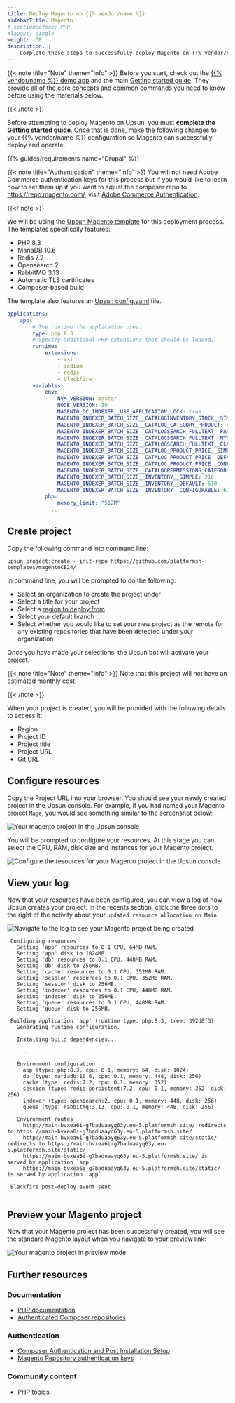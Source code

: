 ```yaml
---
title: Deploy Magento on {{% vendor/name %}}
sidebarTitle: Magento
# sectionBefore: PHP
#layout: single
weight: -58 
description: |
    Complete these steps to successfully deploy Magento on {{% vendor/name %}}.
---
```


{{< note title="Note" theme="info" >}}
Before you start, check out the [{{% vendor/name %}} demo app](https://console.upsun.com/projects/create-project) and the main [Getting started guide](/get-started/here/_index.md). They provide all of the core concepts and common commands you need to know before using the materials below.

{{< /note >}}

Before attempting to deploy Magento on Upsun, you must **complete the [Getting started guide](/get-started/here)**. Once that is done, make the following changes to your {{% vendor/name %}} configuration so Magento can successfully deploy and operate. 

{{% guides/requirements name="Drupal" %}}

{{< note title="Authentication" theme="info" >}}
You will not need Adobe Commerce authentication keys for this process but if you would like to learn how to set them up if you want to adjust the composer repo to https://repo.magento.com/, visit [Adobe Commerce Authentication](https://experienceleague.adobe.com/en/docs/commerce-on-cloud/user-guide/develop/authentication-keys).

{{</ note >}}

We will be using the [Upsun Magento template](https://github.com/platformsh-templates/magentoCE24/blob/main/README.md) for this deployment process. The templates specifically features:

- PHP 8.3
- MariaDB 10.6
- Redis 7.2
- Opensearch 2
- RabbitMQ 3.13
- Automatic TLS certificates
- Composer-based build


The template also features an [Upsun config.yaml](https://github.com/platformsh-templates/magentoCE24/blob/main/.upsun/config.yaml) file. 

```yaml {filename=".upsun/config.yaml"}
applications:
    app:
        # The runtime the application uses.
        type: php:8.3
        # Specify additional PHP extensions that should be loaded.
        runtime:
            extensions:
                - xsl
                - sodium
                - redis
                - blackfire
        variables:
            env:
                NVM_VERSION: master
                NODE_VERSION: 20
                MAGENTO_DC_INDEXER__USE_APPLICATION_LOCK: true
                MAGENTO_INDEXER_BATCH_SIZE__CATALOGINVENTORY_STOCK__SIMPLE: 200
                MAGENTO_INDEXER_BATCH_SIZE__CATALOG_CATEGORY_PRODUCT: 666
                MAGENTO_INDEXER_BATCH_SIZE__CATALOGSEARCH_FULLTEXT__PARTIAL_REINDEX: 100
                MAGENTO_INDEXER_BATCH_SIZE__CATALOGSEARCH_FULLTEXT__MYSQL_GET: 500
                MAGENTO_INDEXER_BATCH_SIZE__CATALOGSEARCH_FULLTEXT__ELASTIC_SAVE: 500
                MAGENTO_INDEXER_BATCH_SIZE__CATALOG_PRODUCT_PRICE__SIMPLE: 200
                MAGENTO_INDEXER_BATCH_SIZE__CATALOG_PRODUCT_PRICE__DEFAULT: 500
                MAGENTO_INDEXER_BATCH_SIZE__CATALOG_PRODUCT_PRICE__CONFIGURABLE: 666
                MAGENTO_INDEXER_BATCH_SIZE__CATALOGPERMISSIONS_CATEGORY: 999
                MAGENTO_INDEXER_BATCH_SIZE__INVENTORY__SIMPLE: 210
                MAGENTO_INDEXER_BATCH_SIZE__INVENTORY__DEFAULT: 510
                MAGENTO_INDEXER_BATCH_SIZE__INVENTORY__CONFIGURABLE: 616
            php:
                memory_limit: "512M"
              ...
```

## Create project

Copy the following command into command line:

`upsun project:create --init-repo https://github.com/platformsh-templates/magentoCE24/`

In command line, you will be prompted to do the following:

- Select an organization to create the project under
- Select a title for your project 
- Select a [region to deploy from](https://docs.upsun.com/development/regions.html#regions)
- Select your default branch
- Select whether you would like to set your new project as the remote for any existing repositories that have been detected under your organization

Once you have made your selections, the Upsun bot will activate your project.

{{< note title="Note" theme="info" >}}
Note that this project will not have an estimated monthly cost.

{{< /note >}}

When your project is created, you will be provided with the following details to access it:

- Region
- Project ID
- Project title
- Project URL
- Git URL 

## Configure resources

Copy the Project URL into your browser. You should see your newly created project in the Upsun console. For example, if you had named your Magento project `Mage`, you would see something similar to the screenshot below:

![Your magento project in the Upsun console](/images/guides/magento/console-mage.png) 

You will be prompted to configure your resources. At this stage you can select the CPU, RAM, disk size and instances for your Magento project. 

![Configure the resources for your Magento project in the Upsun console](/images/guides/magento/resources-mage-1.png) 

## View your log 

Now that your resources have been configured, you can view a log of how Upsun creates your project. In the recents section, click the three dots to the right of the activity about your `updated resource allocation on Main`.

![Navigate to the log to see your Magento project being created](/images/guides/magento/log-console-1.png) 

```
 Configuring resources
   Setting 'app' resources to 0.1 CPU, 64MB RAM.
   Setting 'app' disk to 1024MB.
   Setting 'db' resources to 0.1 CPU, 448MB RAM.
   Setting 'db' disk to 256MB.
   Setting 'cache' resources to 0.1 CPU, 352MB RAM.
   Setting 'session' resources to 0.1 CPU, 352MB RAM.
   Setting 'session' disk to 256MB.
   Setting 'indexer' resources to 0.1 CPU, 448MB RAM.
   Setting 'indexer' disk to 256MB.
   Setting 'queue' resources to 0.1 CPU, 448MB RAM.
   Setting 'queue' disk to 256MB.
 
 Building application 'app' (runtime type: php:8.3, tree: 392d8f3)
   Generating runtime configuration.
   
   Installing build dependencies...

    ...

   Environment configuration
     app (type: php:8.3, cpu: 0.1, memory: 64, disk: 1024)
     db (type: mariadb:10.6, cpu: 0.1, memory: 448, disk: 256)
     cache (type: redis:7.2, cpu: 0.1, memory: 352)
     session (type: redis-persistent:7.2, cpu: 0.1, memory: 352, disk: 256)
     indexer (type: opensearch:2, cpu: 0.1, memory: 448, disk: 256)
     queue (type: rabbitmq:3.13, cpu: 0.1, memory: 448, disk: 256)
 
   Environment routes
     http://main-bvxea6i-g7baduaayq63y.eu-5.platformsh.site/ redirects to https://main-bvxea6i-g7baduaayq63y.eu-5.platformsh.site/
     http://main-bvxea6i-g7baduaayq63y.eu-5.platformsh.site/static/ redirects to https://main-bvxea6i-g7baduaayq63y.eu-5.platformsh.site/static/
     https://main-bvxea6i-g7baduaayq63y.eu-5.platformsh.site/ is served by application `app`
     https://main-bvxea6i-g7baduaayq63y.eu-5.platformsh.site/static/ is served by application `app`
 
 Blackfire post-deploy event sent
 
```

## Preview your Magento project

Now that your Magento project has been successfully created, you will see the standard Magento layout when you navigate to your preview link:

![Your magento project in preview mode](/images/guides/magento/preview-mage.png) 

## Further resources

### Documentation

- [PHP documentation](/languages/php/)
- [Authenticated Composer repositories](/languages/php/composer-auth)

### Authentication
- [Composer Authentication and Post Installation Setup](https://github.com/platformsh-templates/magentoCE24/blob/main/README.md#composer-authentication-and-post-installation-setup)
- [Magento Repository authentication keys](https://devdocs.magento.com/guides/v2.4/install-gde/prereq/connect-auth.html)


### Community content

- [PHP topics](https://support.platform.sh/hc/en-us/search?utf8=%E2%9C%93&query=php)


